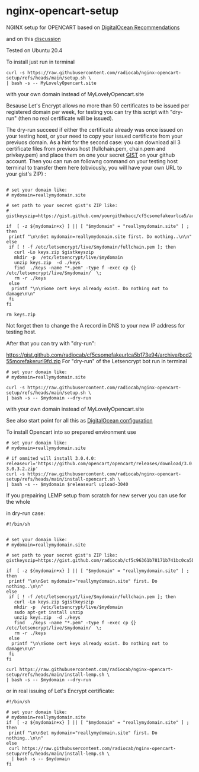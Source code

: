 # nginx-opencart-setup



NGINX setup for OPENCART based on 
[DigitalOcean Recommendations](https://www.digitalocean.com/community/tools/nginx/) 

and on this [discussion](https://github.com/opencart/opencart.github.io/issues/335)

Tested on Ubuntu 20.4


To install just run in terminal 
```shell
curl -s https://raw.githubusercontent.com/radiocab/nginx-opencart-setup/refs/heads/main/setup.sh \
| bash -s -- MyLovelyOpencart.site
```
with your own domain instead of MyLovelyOpencart.site 

Besause Let's Encrypt allows no more than 50 certificates 
to be issued per registered domain per week, for testing 
you can try this script with "dry-run" (then no real certificate will be issued).
 
The dry-run succeed if either the certificate already was once issued on your testing host,
or your need to copy your issued certificate from your previuos domain.
As a hint for the second case: you can download all 3 certificate files from previuos host
(fullchain.pem, chain.pem and privkey.pem) and place them on one 
your secret [GIST](https://gist.github.com) on your github account.
Then you can run on followng command on your testing host terminal to transfer them 
here (obviously, you will have your own URL to your gist's ZIP) : 

```shell

# set your domain like:
# mydomain=reallymydomain.site

# set path to your secret gist's ZIP like:
# gistkeyszip=https://gist.github.com/yourgithubacc/cf5csomefakeurlca5/archive/bc2morefakerurl9g.zip

if  [ -z ${mydomain+x} ] || [ "$mydomain" = "reallymydomain.site" ] ; then 
 printf "\n\nSet mydomain=reallymydomain.site first. Do nothing..\n\n"  
else   
 if [ ! -f /etc/letsencrypt/live/$mydomain/fullchain.pem ]; then 
   curl -Lo keys.zip $gistkeyszip
   mkdir -p  /etc/letsencrypt/live/$mydomain
   unzip keys.zip  -d ./keys
   find  ./keys -name "*.pem" -type f -exec cp {} /etc/letsencrypt/live/$mydomain/  \;
   rm -r ./keys
 else 
  printf "\n\nSome cert keys already exist. Do nothing not to damage\n\n" 
 fi
fi 

rm keys.zip
```

Not forget then to change the A record in DNS to your new IP address for testing host.
 
After that you can try with "dry-run":
 
https://gist.github.com/radiocab/cf5csomefakeurlca5b173e94/archive/bcd255morefakerurl9fd.zip
For "dry-run" of the Letsencrypt bot run in terminal 
```shell
# set your domain like:
# mydomain=reallymydomain.site

curl -s https://raw.githubusercontent.com/radiocab/nginx-opencart-setup/refs/heads/main/setup.sh \
| bash -s -- $mydomain --dry-run
```
with your own domain instead of MyLovelyOpencart.site 


See also start point for all this as [DigitalOcean configuration](https://www.digitalocean.com/community/tools/nginx?global.security.securityTxt=true&global.logging.errorLogEnabled=true&global.logging.logNotFound=true)

To install Opencart into so prepared environment use
```shell
# set your domain like:
# mydomain=reallymydomain.site

# if ommited will install 3.0.4.0:
releaseurl='https://github.com/opencart/opencart/releases/download/3.0.3.2/opencart-3.0.3.2.zip'
curl -s https://raw.githubusercontent.com/radiocab/nginx-opencart-setup/refs/heads/main/install-opencart.sh \
| bash -s -- $mydomain $releaseurl upload-3040
```

If you prepairing LEMP setup from scratch for new server you can use for the whole

 in dry-run case:
```shell
#!/bin/sh


# set your domain like:
# mydomain=reallymydomain.site

# set path to your secret gist's ZIP like:
gistkeyszip=https://gist.github.com/radiocab/cf5c96361b78171b741bc0ca5b173e94/archive/bcd255612af9a4acf27962d33dbc3ad73f5cf9fd.zip

if  [ -z ${mydomain+x} ] || [ "$mydomain" = "reallymydomain.site" ] ; then 
 printf "\n\nSet mydomain="reallymydomain.site" first. Do nothing..\n\n"  
else   
 if [ ! -f /etc/letsencrypt/live/$mydomain/fullchain.pem ]; then 
   curl -Lo keys.zip $gistkeyszip
   mkdir -p  /etc/letsencrypt/live/$mydomain
   sudo apt-get install unzip
   unzip keys.zip  -d ./keys
   find  ./keys -name "*.pem" -type f -exec cp {} /etc/letsencrypt/live/$mydomain/  \;
   rm -r ./keys
 else 
  printf "\n\nSome cert keys already exist. Do nothing not to damage\n\n" 
 fi
fi 

curl https://raw.githubusercontent.com/radiocab/nginx-opencart-setup/refs/heads/main/install-lemp.sh \
| bash -s -- $mydomain --dry-run

```

or in real issuing of Let's Encrypt certificate:
```shell
#!/bin/sh

# set your domain like:
# mydomain=reallymydomain.site
if  [ -z ${mydomain+x} ] || [ "$mydomain" = "reallymydomain.site" ] ; then 
 printf "\n\nSet mydomain="reallymydomain.site" first. Do nothing..\n\n"  
else 
 curl https://raw.githubusercontent.com/radiocab/nginx-opencart-setup/refs/heads/main/install-lemp.sh \
  | bash -s -- $mydomain  
fi 

```
